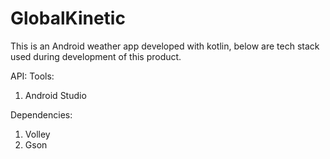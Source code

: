 # GlobalKinetic
This is an Android weather app developed with kotlin, below are tech stack used during development of this product.

API: 
Tools:
1. Android Studio

Dependencies:
1. Volley
2. Gson
